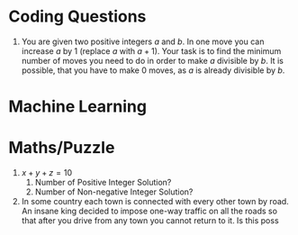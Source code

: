 # Coding Questions
1. You are given two positive integers $a$ and $b$. In one move you can increase $a$ by 1 (replace $a$ with $a+1$). Your task is to find the minimum number of moves you need to do in order to make $a$ divisible by $b$. It is possible, that you have to make 0 moves, as $a$ is already divisible by $b$. 



# Machine Learning


# Maths/Puzzle
1. $x + y + z = 10$
	1. Number of Positive Integer Solution?
	2. Number of Non-negative Integer Solution?
2. In some country each town is connected with every other town by road. An insane king decided to impose one-way traffic on all the roads so that after you drive from any town you cannot return to it. Is this poss